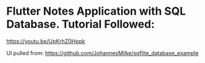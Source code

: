 # Flutter Notes Application with SQL Database. Tutorial Followed:
https://youtu.be/UpKrhZ0Hppk

UI pulled from:
https://github.com/JohannesMilke/sqflite_database_example
